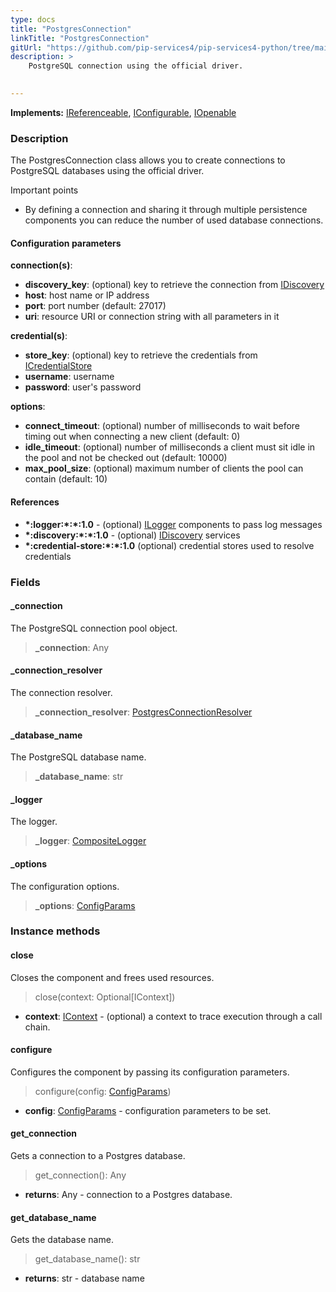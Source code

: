 ```yaml
---
type: docs
title: "PostgresConnection"
linkTitle: "PostgresConnection"
gitUrl: "https://github.com/pip-services4/pip-services4-python/tree/main/pip-services4-aws-python"
description: >
    PostgreSQL connection using the official driver.

   
---
```


**Implements:** [IReferenceable](../../../components/refer/ireferenceable), [IConfigurable](../../../components/config/iconfigurable),
[IOpenable](../../../components/run/iopenable)

### Description

The PostgresConnection class allows you to create connections to PostgreSQL databases using the official driver.

Important points

-  By defining a connection and sharing it through multiple persistence components you can reduce the number of used database connections.

#### Configuration parameters

**connection(s)**:    
- **discovery_key**: (optional) key to retrieve the connection from [IDiscovery](../../../config/connect/idiscovery)
- **host**: host name or IP address
- **port**: port number (default: 27017)
- **uri**: resource URI or connection string with all parameters in it

**credential(s)**:    
- **store_key**: (optional) key to retrieve the credentials from [ICredentialStore](../../../config/auth/icredential_store)
- **username**: username
- **password**: user's password

**options**:
- **connect_timeout**: (optional) number of milliseconds to wait before timing out when connecting a new client (default: 0)
- **idle_timeout**: (optional) number of milliseconds a client must sit idle in the pool and not be checked out (default: 10000)
- **max_pool_size**: (optional) maximum number of clients the pool can contain (default: 10)

#### References
- **\*:logger:\*:\*:1.0** - (optional) [ILogger](../../../observability/log/ilogger) components to pass log messages
- **\*:discovery:\*:\*:1.0** - (optional) [IDiscovery](../../../config/connect/idiscovery) services
- **\*:credential-store:\*:\*:1.0** (optional) credential stores used to resolve credentials


### Fields

<span class="hide-title-link">


#### _connection
The PostgreSQL connection pool object.
> **_connection**: Any

#### _connection_resolver
The connection resolver.
> **_connection_resolver**: [PostgresConnectionResolver](../postgres_connection_resolver)

#### _database_name
The PostgreSQL database name.
> **_database_name**: str

#### _logger
The logger.
> **_logger**: [CompositeLogger](../../../observability/log/composite_logger)

#### _options
The configuration options.
> **_options**: [ConfigParams](../../../components/config/config_params)


</span>


### Instance methods

#### close
Closes the component and frees used resources.

> close(context: Optional[IContext])

- **context**: [IContext](../../../components/context/icontext) - (optional) a context to trace execution through a call chain.


#### configure
Configures the component by passing its configuration parameters.

> configure(config: [ConfigParams](../../../components/config/config_params))

- **config**: [ConfigParams](../../../components/config/config_params) - configuration parameters to be set.


#### get_connection
Gets a connection to a Postgres database.

> get_connection(): Any

- **returns**: Any - connection to a Postgres database.


#### get_database_name
Gets the database name.

> get_database_name(): str

- **returns**: str - database name
